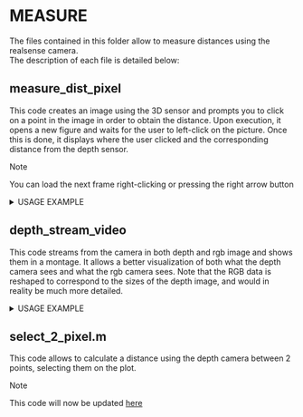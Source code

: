 # MEASURE
The files contained in this folder allow to measure distances using the realsense camera.  
The description of each file is detailed below: 

## measure_dist_pixel
This code creates an image using the 3D sensor and prompts you to click on a point in the image in order to obtain the distance. 
Upon execution, it opens a new figure and waits for the user to left-click on the picture. Once this is done, it displays where the user clicked and the corresponding distance from the depth sensor. 

> [!NOTE]
> You can load the next frame right-clicking or pressing the right arrow button

<details>

<summary>USAGE EXAMPLE</summary>

Upon executing the code: 
<div align="center">
    <img height="60%" width="60%" alt="Image from matlab" src="/../main/mahel/img/img1.png?raw=true">
</div>
As it can be seen in the previous picture, the camera detects the changes of depth depending on the point chosen. 
The following configuration was used:
<div align="center">
    <img height="60%" width="60%" alt="Realsense config" src="/../main/mahel/img/img2.JPEG?raw=true">
</div>

Example using a roud bin:
<div align="center">
    <img height="60%" width="60%" alt="Image from matlab" src="/../main/mahel/img/img3.png?raw=true">
</div>
The camera shows correctly the distance changing due to the round nature of the object.


</details>

## depth_stream_video
This code streams from the camera in both depth and rgb image and shows them in a montage. 
It allows a better visualization of both what the depth camera sees and what the rgb camera sees.
Note that the RGB data is reshaped to correspond to the sizes of the depth image, and would in reality be much more detailed.

<details>

<summary>USAGE EXAMPLE</summary>

Upon executing the code: 
<div align="center">
    <img height="60%" width="60%" alt="Image from matlab" src="/../main/mahel/img/img4.png?raw=true">
</div>
As it can be seen in the previous picture, the data from the RGB and depth sensor is shown in a montage. 
This is particularly useful to observe the difference of vision between the depth and rgb sensor. 

</details>


## select_2_pixel.m
This code allows to calculate a distance using the depth camera between 2 points, selecting them on the plot.

> [!NOTE]
> This code will now be updated [here](https://github.com/mahelbdlm/INT/blob/main/jan/select_2_pixels.m)
